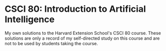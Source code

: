 # CSCI 80: Introduction to Artificial Intelligence

My own solutions to the Harvard Extension School's CSCI 80 course. These solutions are only a record of my self-directed study on this course and are not to be used by students taking the course.
